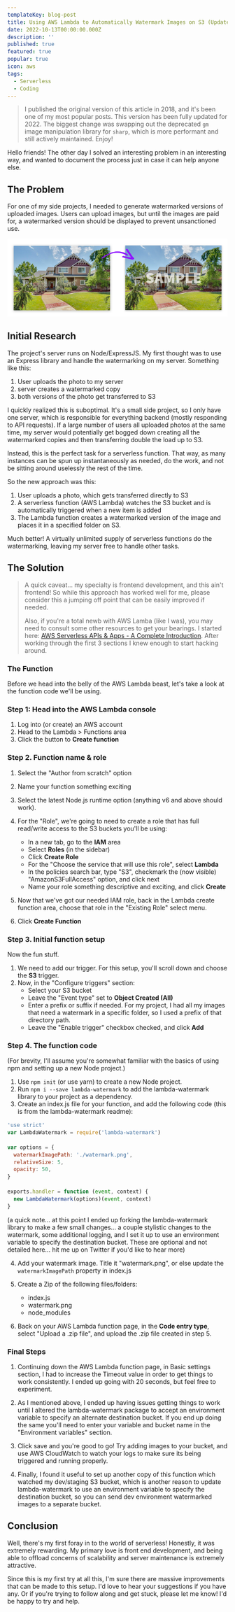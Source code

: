 ```yaml
---
templateKey: blog-post
title: Using AWS Lambda to Automatically Watermark Images on S3 (Updated for 2022)
date: 2022-10-13T00:00:00.000Z
description: ''
published: true
featured: true
popular: true
icon: aws
tags:
  - Serverless
  - Coding
---
```


> I published the original version of this article in 2018, and it's been one of my most popular posts. This version has been fully updated for 2022. The biggest change was swapping out the deprecated `gm` image manipulation library for `sharp`, which is more performant and still actively maintained. Enjoy!

Hello friends! The other day I solved an interesting problem in an interesting way, and wanted to document the process just in case it can help anyone else.

## The Problem

For one of my side projects, I needed to generate watermarked versions of uploaded images. Users can upload images, but until the images are paid for, a watermarked version should be displayed to prevent unsanctioned use.

![Watermark sample](./lambda-watermark-example.png)

## Initial Research

The project's server runs on Node/ExpressJS. My first thought was to use an Express library and handle the watermarking on my server. Something like this:

1.  User uploads the photo to my server
2.  server creates a watermarked copy
3.  both versions of the photo get transferred to S3

I quickly realized this is suboptimal. It's a small side project, so I only have one server, which is responsible for everything backend (mostly responding to API requests). If a large number of users all uploaded photos at the same time, my server would potentially get bogged down creating all the watermarked copies and then transferring double the load up to S3.

Instead, this is the perfect task for a serverless function. That way, as many instances can be spun up instantaneously as needed, do the work, and not be sitting around uselessly the rest of the time.

So the new approach was this:

1.  User uploads a photo, which gets transferred directly to S3
2.  A serverless function (AWS Lambda) watches the S3 bucket and is automatically triggered when a new item is added
3.  The Lambda function creates a watermarked version of the image and places it in a specified folder on S3.

Much better! A virtually unlimited supply of serverless functions do the watermarking, leaving my server free to handle other tasks.

## The Solution

> A quick caveat... my specialty is frontend development, and this ain't frontend! So while this approach has worked well for me, please consider this a jumping off point that can be easily improved if needed.
>
> Also, if you're a total newb with AWS Lamba (like I was), you may need to consult some other resources to get your bearings. I started here: [AWS Serverless APIs & Apps - A Complete Introduction](https://www.udemy.com/aws-serverless-a-complete-introduction). After working through the first 3 sections I knew enough to start hacking around.

<div style={{height: 20}} />

### The Function

Before we head into the belly of the AWS Lambda beast, let's take a look at the function code we'll be using.

### Step 1: Head into the AWS Lambda console

1.  Log into (or create) an AWS account
2.  Head to the Lambda > Functions area
3.  Click the button to **Create function**

### Step 2. Function name & role

1.  Select the "Author from scratch" option
2.  Name your function something exciting
3.  Select the latest Node.js runtime option (anything v6 and above should work).
4.  For the "Role", we're going to need to create a role that has full read/write access to the S3 buckets you'll be using:

    - In a new tab, go to the **IAM** area
    - Select **Roles** (in the sidebar)
    - Click **Create Role**
    - For the "Choose the service that will use this role", select **Lambda**
    - In the policies search bar, type "S3", checkmark the (now visible) "AmazonS3FullAccess" option, and click next
    - Name your role something descriptive and exciting, and click **Create**

5.  Now that we've got our needed IAM role, back in the Lambda create function area, choose that role in the "Existing Role" select menu.
6.  Click **Create Function**

### Step 3. Initial function setup

Now the fun stuff.

1.  We need to add our trigger. For this setup, you'll scroll down and choose the **S3** trigger.
2.  Now, in the "Configure triggers" section:
    - Select your S3 bucket
    - Leave the "Event type" set to **Object Created (All)**
    - Enter a prefix or suffix if needed. For my project, I had all my images that need a watermark in a specific folder, so I used a prefix of that directory path.
    - Leave the "Enable trigger" checkbox checked, and click **Add**

### Step 4. The function code

(For brevity, I'll assume you're somewhat familiar with the basics of using npm and setting up a new Node project.)

1.  Use `npm init` (or use yarn) to create a new Node project.
2.  Run `npm i --save lambda-watermark` to add the lambda-watermark library to your project as a dependency.
3.  Create an index.js file for your function, and add the following code (this is from the lambda-watermark readme):

```javascript
'use strict'
var LambdaWatermark = require('lambda-watermark')

var options = {
  watermarkImagePath: './watermark.png',
  relativeSize: 5,
  opacity: 50,
}

exports.handler = function (event, context) {
  new LambdaWatermark(options)(event, context)
}
```

(a quick note... at this point I ended up forking the lambda-watermark library to make a few small changes... a couple stylistic changes to the watermark, some additional logging, and I set it up to use an environment variable to specify the destination bucket. These are optional and not detailed here... hit me up on Twitter if you'd like to hear more)

4.  Add your watermark image. Title it "watermark.png", or else update the `watermarkImagePath` property in index.js

5.  Create a Zip of the following files/folders:

    - index.js
    - watermark.png
    - node_modules

6.  Back on your AWS Lambda function page, in the **Code entry type**, select "Upload a .zip file", and upload the .zip file created in step 5.

### Final Steps

1.  Continuing down the AWS Lambda function page, in Basic settings section, I had to increase the Timeout value in order to get things to work consistently. I ended up going with 20 seconds, but feel free to experiment.

2.  As I mentioned above, I ended up having issues getting things to work until I altered the lambda-watermark package to accept an environment variable to specify an alternate destination bucket. If you end up doing the same you'll need to enter your variable and bucket name in the "Environment variables" section.

3.  Click save and you're good to go! Try adding images to your bucket, and use AWS CloudWatch to watch your logs to make sure its being triggered and running properly.

4.  Finally, I found it useful to set up another copy of this function which watched my dev/staging S3 bucket, which is another reason to update lambda-watermark to use an environment variable to specify the destination bucket, so you can send dev environment watermarked images to a separate bucket.

## Conclusion

Well, there's my first foray in to the world of serverless! Honestly, it was extremely rewarding. My primary love is front end development, and being able to offload concerns of scalability and server maintenance is extremely attractive.

Since this is my first try at all this, I'm sure there are massive improvements that can be made to this setup. I'd love to hear your suggestions if you have any. Or if you're trying to follow along and get stuck, please let me know! I'd be happy to try and help.
